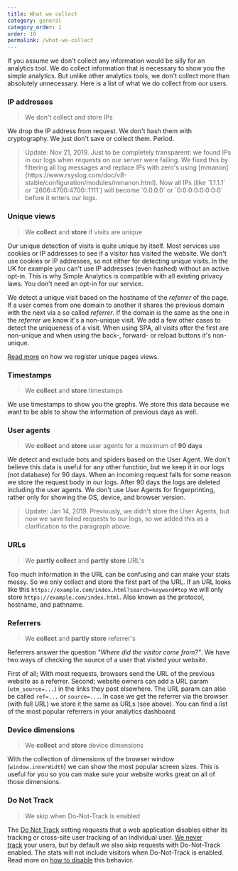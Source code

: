 ```yaml
---
title: What we collect
category: general
category_order: 1
order: 10
permalink: /what-we-collect
---
```


If you assume we don't collect any information would be silly for an analytics tool. We do collect information that is necessary to show you the simple analytics. But unlike other analytics tools, we don't collect more than absolutely unnecessary. Here is a list of what we do collect from our users.

### IP addresses

> We don't collect and store IPs

We drop the IP address from request. We don't hash them with cryptography. We just don't save or collect them. Period.

<blockquote class="note">
  <p markdown="1">Update: Nov 21, 2019. Just to be completely transparent: we found IPs in our logs when requests on our server were failing. We fixed this by filtering all log messages and replace IPs with zero's using [mmanon](https://www.rsyslog.com/doc/v8-stable/configuration/modules/mmanon.html). Now all IPs (like `1.1.1.1` or `2606:4700:4700::1111`) will become `0.0.0.0` or `0:0:0:0:0:0:0:0` before it enters our logs.</p>
</blockquote>

### Unique views

> We **collect** and **store** if visits are unique

Our unique detection of visits is quite unique by itself. Most services use cookies or IP addresses to see if a visitor has visited the website. We don't use cookies or IP addresses, so not either for detecting unique visits. In the UK for example you can't use IP addresses (even hashed) without an active opt-in. This is why Simple Analytics is compatible with all existing privacy laws. You don't need an opt-in for our service.

We detect a unique visit based on the hostname of the _referrer_ of the page. If a user comes from one domain to another it shares the previous domain with the next via a so called _referrer_. If the domain is the same as the one in the _referrer_ we know it's a non-unique visit. We add a few other cases to detect the uniqueness of a visit. When using SPA, all visits after the first are non-unique and when using the back-, forward- or reload buttons it's non-unique.

[Read more](/uniques) on how we register unique pages views.

### Timestamps

> We **collect** and **store** timestamps

We use timestamps to show you the graphs. We store this data because we want to be able to show the information of previous days as well.

### User agents

> We **collect** and **store** user agents for a maximum of **90 days**

We detect and exclude bots and spiders based on the User Agent. We don't believe this data is useful for any other function, but we keep it in our logs (not database) for 90 days. When an incoming request fails for some reason we store the request body in our logs. After 90 days the logs are deleted including the user agents. We don't use User Agents for fingerprinting, rather only for showing the OS, device, and browser version.

<blockquote class="note">
  <p>Update: Jan 14, 2019. Previously, we didn't store the User Agents, but now we save failed requests to our logs, so we added this as a clarification to the paragraph above.</p>
</blockquote>

### URLs

> We **partly collect** and **partly store** URL's

Too much information in the URL can be confusing and can make your stats messy. So we only collect and store the first part of the URL. If an URL looks like this `https://example.com/index.html?search=keyword#top` we will only store `https://example.com/index.html`. Also known as the protocol, hostname, and pathname.

### Referrers

> We **collect** and **partly store** referrer's

Referrers answer the question _"Where did the visitor come from?"_. We have two ways of checking the source of a user that visited your website.

First of all; With most requests, browsers send the URL of the previous website as a referrer. Second; website owners can add a URL param (`utm_source=...`) in the links they post elsewhere. The URL param can also be called `ref=...` or `source=...`. In case we get the referrer via the browser (with full URL) we store it the same as URLs (see above). You can find a list of the most popular referrers in your analytics dashboard.

### Device dimensions

> We **collect** and **store** device dimensions

With the collection of dimensions of the browser window (`window.innerWidth`) we can show the most popular screen sizes. This is useful for you so you can make sure your website works great on all of those dimensions.

### Do Not Track

> We skip when Do-Not-Track is enabled

The <a href="https://en.wikipedia.org/wiki/Do_Not_Track">Do Not Track</a> setting requests that a web application disables either its tracking or cross-site user tracking of an individual user. <a href="https://simpleanalytics.com/no-tracking">We never track</a> your users, but by default we also skip requests with Do-Not-Track enabled. The stats will not include visitors when Do-Not-Track is enabled. Read more on [how to disable](/dnt) this behavior.
